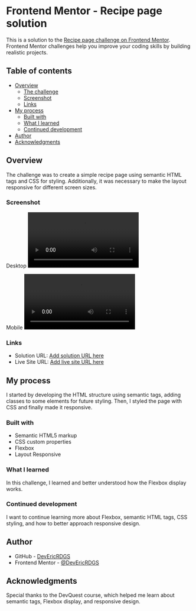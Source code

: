 # Frontend Mentor - Recipe page solution

This is a solution to the [Recipe page challenge on Frontend Mentor](https://www.frontendmentor.io/challenges/recipe-page-KiTsR8QQKm). Frontend Mentor challenges help you improve your coding skills by building realistic projects. 

## Table of contents

- [Overview](#overview)
  - [The challenge](#the-challenge)
  - [Screenshot](#screenshot)
  - [Links](#links)
- [My process](#my-process)
  - [Built with](#built-with)
  - [What I learned](#what-i-learned)
  - [Continued development](#continued-development)
- [Author](#author)
- [Acknowledgments](#acknowledgments)

## Overview

The challenge was to create a simple recipe page using semantic HTML tags and CSS for styling. Additionally, it was necessary to make the layout responsive for different screen sizes.

### Screenshot

Desktop
![](./src/images/desktop.mp4)

Mobile
![](./src/images/mobile.mp4.mp4)


### Links

- Solution URL: [Add solution URL here](https://your-solution-url.com)
- Live Site URL: [Add live site URL here](https://devericrdgs.github.io/Recipe-Page/)

## My process

I started by developing the HTML structure using semantic tags, adding classes to some elements for future styling. Then, I styled the page with CSS and finally made it responsive.

### Built with

- Semantic HTML5 markup
- CSS custom properties
- Flexbox
- Layout Responsive

### What I learned

In this challenge, I learned and better understood how the Flexbox display works.

### Continued development

I want to continue learning more about Flexbox, semantic HTML tags, CSS styling, and how to better approach responsive design.

## Author

- GitHub - [DevEricRDGS](https://github.com/DevEricRDGS)
- Frontend Mentor - [@DevEricRDGS](https://www.frontendmentor.io/profile/DevEricRDGS)

## Acknowledgments

Special thanks to the DevQuest course, which helped me learn about semantic tags, Flexbox display, and responsive design.
